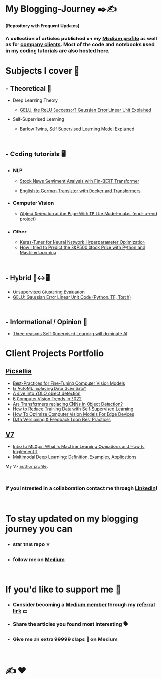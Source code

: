 # My Blogging-Journey  ✒️✍️

**(Repository with Frequent Updates)**

### A collection of articles published on my [Medium profile](https://medium.com/@poulinakis.kon) as well as for [company clients](https://github.com/Poulinakis-Konstantinos/Blogging-Journey#professional-content-creation-for-clients).  Most of the code and notebooks used in my coding tutorials are also hosted here.

# Subjects I cover 📜

## - Theoretical 📜
  - Deep Learning Theory
    - [GELU, the ReLU Successor? Gaussian Error Linear Unit Explained](https://pub.towardsai.net/is-gelu-the-relu-successor-deep-learning-activations-7506cf96724f)
    
  - Self-Supervised Learning
     - [Barlow Twins, Self Supervised Learning Model Explained](https://medium.com/mlearning-ai/barlow-twins-self-supervised-learning-model-explained-python-torch-code-tutorial-e8f3688bbb6d)

</br>

## - Coding tutorials 🖥️
* ### NLP
  -  [Stock News Sentiment Analysis with Fin-BERT Transformer](https://medium.com/codex/stocks-news-sentiment-analysis-with-deep-learning-transformers-and-machine-learning-cdcdb827fc06)
  
  -  [English to German Translator with Docker and Transformers](https://medium.com/codex/build-an-english-to-german-translator-with-docker-and-huggingface-transformers-in-15-minutes-with-ml-8386135a3fa9)

* ### Computer Vision
  -  [Object Detection at the Edge With TF Lite Model-maker (end-to-end project)](https://pub.towardsai.net/object-detection-at-the-edge-with-tf-lite-model-maker-e635a17b0854)
  

* ### Other
  - [Keras-Tuner for Neural Network Hyperparameter Optimization](https://github.com/Poulinakis-Konstantinos/Blogging-Journey/tree/main/Keras-Tuner-Complete-Tutorial)
  - [How I tried to Predict the S&P500 Stock Price with Python and Machine Learning](https://medium.com/mlearning-ai/predict-sp500-stock-price-with-python-machine-learning-sentiment-analysis-a296dc276353)

</br>

## - Hybrid  📜↔️🖥️
- [Unsupervised Clustering Evaluation](https://github.com/Poulinakis-Konstantinos/Blogging-Journey/tree/main/Unsupervised%20Clustering%20Evaluation)
- [GELU: Gaussian Error Linear Unit Code (Python, TF, Torch)](https://pub.towardsai.net/gelu-gaussian-error-linear-unit-code-python-tf-torch-neural-network-bert-de539517edef)

</br>

## - Informational / Opinion 📰
- [Three reasons Self-Supervised Learning will dominate AI](https://medium.com/geekculture/three-reasons-self-supervised-learning-will-dominate-artificial-intelligence-ai-69904684c935)


# Client Projects Portfolio
## [Picsellia](https://www.picsellia.com/)

- [Best-Practices for Fine-Tuning Computer Vision Models](https://www.picsellia.com/post/best-practices-for-fine-tuning-computer-vision-models)
- [Is AutoML replacing Data Scientists?](https://www.picsellia.com/post/is-automl-replacing-data-scientists)
- [A dive into YOLO object detection](https://www.picsellia.com/post/a-dive-into-yolo-object-detection)
- [6 Computer Vision Trends in 2022](https://www.picsellia.com/post/6-computer-vision-trends-in-2022)
- [Are Transformers replacing CNNs in Object Detection?](https://www.picsellia.com/post/are-transformers-replacing-cnns-in-object-detection)
- [How to Reduce Training Data with Self-Supervised Learning](https://www.picsellia.com/post/reduce-training-data-with-self-supervised-learning)
- [How To Optimize Computer Vision Models For Edge Devices](https://www.picsellia.com/post/optimize-computer-vision-models-on-the-edge)
- [Data Versioning & Feedback Loop Best Practices](https://www.picsellia.com/post/feedback-loops-and-versioning-in-computer-vision)

## [V7](https://www.v7labs.com/) 
- [Intro to MLOps: What Is Machine Learning Operations and How to Implement It](https://www.v7labs.com/blog/mlops-machine-learning-ops-guide)
- [Multimodal Deep Learning: Definition, Examples, Applications](https://www.v7labs.com/blog/multimodal-deep-learning-guide)

My V7 [author profile](https://www.v7labs.com/authors/konstantinos-poulinakis#).

</br>

### If you intrested in a collaboration contact me through [LinkedIn](https://www.linkedin.com/in/konstantinos-poulinakis-4554821a3/)!

</br>

# To stay updated on my blogging journey you can 
- ### star this repo :star: 
- ### follow me on [Medium](https://medium.com/@poulinakis.kon)

</br>

# If you'd like to support me 🫰
- ### Consider becoming a [Medium member](https://medium.com/@poulinakis.kon/membership) through my [referral link](https://medium.com/@poulinakis.kon/membership) 💵
- ### Share the articles you found most interesting 🗣️
- ### Give me an extra 99999 claps 👏 on Medium 

</br>

# ✍️ :heart:

<!--<a href="https://trackgit.com">
<img src="https://us-central1-trackgit-analytics.cloudfunctions.net/token/ping/lcze5sye4b8jhcnx26jl" alt="trackgit-views" />
</a>-->
